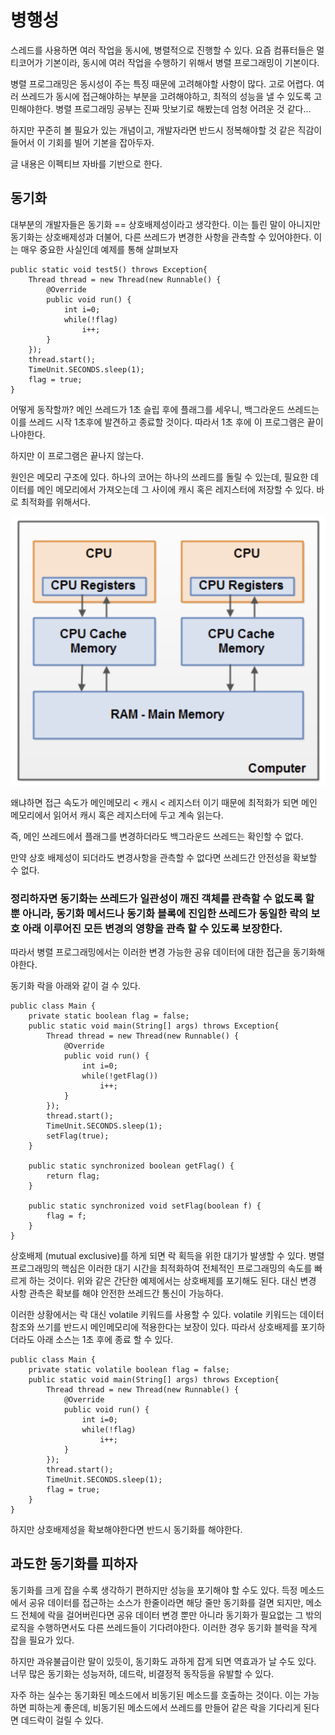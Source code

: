 병행성
===================================
스레드를 사용하면 여러 작업을 동시에, 병렬적으로 진행할 수 있다.
요즘 컴퓨터들은 멀티코어가 기본이라, 동시에 여러 작업을 수행하기 위해서 병렬 프로그래밍이 기본이다. 

병렬 프로그래밍은 동시성이 주는 특징 때문에 고려해야할 사항이 많다. 고로 어렵다.
여러 쓰레드가 동시에 접근해야하는 부분을 고려해야하고, 최적의 성능을 낼 수 있도록 고민해야한다. 병렬 프로그래밍 공부는 진짜 맛보기로 해봤는데 엄청 어려운 것 같다...

하지만 꾸준히 볼 필요가 있는 개념이고, 개발자라면 반드시 정복해야할 것 같은 직감이 들어서 이 기회를 빌어 기본을 잡아두자.

글 내용은 이펙티브 자바를 기반으로 한다.


## 동기화
대부분의 개발자들은 동기화 == 상호배제성이라고 생각한다. 이는 틀린 말이 아니지만 동기화는 상호배제성과 더불어, 다른 쓰레드가 변경한 사항을 관측할 수 있어야한다.
이는 매우 중요한 사실인데 예제를 통해 살펴보자

```
public static void test5() throws Exception{
    Thread thread = new Thread(new Runnable() {
        @Override
        public void run() {
            int i=0;
            while(!flag)
                i++;
        }
    });
    thread.start();
    TimeUnit.SECONDS.sleep(1);
    flag = true;
}
```
어떻게 동작할까? 메인 쓰레드가 1초 슬립 후에 플래그를 세우니, 백그라운드 쓰레드는 이를 쓰레드 시작 1초후에 발견하고 종료할 것이다. 따라서 1초 후에 이 프로그램은 끝이나야한다.

하지만 이 프로그램은 끝나지 않는다.

원인은 메모리 구조에 있다. 하나의 코어는 하나의 쓰레드를 돌릴 수 있는데, 필요한 데이터를 메인 메모리에서 가져오는데 그 사이에 캐시 혹은 레지스터에 저장할 수 있다. 바로 최적화를 위해서다.

![cpu memory 참조시 최적화](./img/cpu_memory.png)

왜냐하면 접근 속도가 메인메모리 < 캐시 < 레지스터 이기 때문에 최적화가 되면 메인 메모리에서 읽어서 캐시 혹은 레지스터에 두고 계속 읽는다.

즉, 메인 쓰레드에서 플래그를 변경하더라도 백그라운드 쓰레드는 확인할 수 없다.

만약 상호 배제성이 되더라도 변경사항을 관측할 수 없다면 쓰레드간 안전성을 확보할 수 없다.

### 정리하자면 동기화는 쓰레드가 일관성이 깨진 객체를 관측할 수 없도록 할 뿐 아니라, 동기화 메서드나 동기화 블록에 진입한 쓰레드가 동일한 락의 보호 아래 이루어진 모든 변경의 영향을 관측 할 수 있도록 보장한다.

따라서 병렬 프로그래밍에서는 이러한 변경 가능한 공유 데이터에 대한 접근을 동기화해야한다.

동기화 락을 아래와 같이 걸 수 있다.

```
public class Main {
    private static boolean flag = false;
    public static void main(String[] args) throws Exception{
        Thread thread = new Thread(new Runnable() {
            @Override
            public void run() {
                int i=0;
                while(!getFlag())
                    i++;
            }
        });
        thread.start();
        TimeUnit.SECONDS.sleep(1);
        setFlag(true);
    }

    public static synchronized boolean getFlag() {
        return flag;
    }

    public static synchronized void setFlag(boolean f) {
        flag = f;
    }
}
```

상호배제 (mutual exclusive)를 하게 되면 락 획득을 위한 대기가 발생할 수 있다. 병렬 프로그래밍의 핵심은 이러한 대기 시간을 최적화하여 전체적인 프로그래밍의 속도를 빠르게 하는 것이다. 위와 같은 간단한 예제에서는 상호배제를 포기해도 된다. 대신 변경 사항 관측은 확보를 해야 안전한 쓰레드간 통신이 가능하다. 

이러한 상황에서는 락 대신 volatile 키워드를 사용할 수 있다. volatile 키워드는 데이터 참조와 쓰기를 반드시 메인메모리에 적용한다는 보장이 있다. 따라서 상호배제를 포기하더라도 아래 소스는 1초 후에 종료 할 수 있다.

```
public class Main {
    private static volatile boolean flag = false;
    public static void main(String[] args) throws Exception{
        Thread thread = new Thread(new Runnable() {
            @Override
            public void run() {
                int i=0;
                while(!flag)
                    i++;
            }
        });
        thread.start();
        TimeUnit.SECONDS.sleep(1);
        flag = true;
    }
}
```
하지만 상호배제성을 확보해야한다면 반드시 동기화를 해야한다.

## 과도한 동기화를 피하자
동기화를 크게 잡을 수록 생각하기 편하지만 성능을 포기해야 할 수도 있다.
득정 메소드에서 공유 데이터를 접근하는 소스가 한줄이라면 해당 줄만 동기화를 걸면 되지만, 메소드 전체에 락을 걸어버린다면 공유 데이터 변경 뿐만 아니라 동기화가 필요없는 그 밖의 로직을 수행하면서도 다른 쓰레드들이 기다려야한다. 이러한 경우 동기화 블럭을 작게 잡을 필요가 있다.

 하지만 과유불급이란 말이 있듯이, 동기화도 과하게 잡게 되면 역효과가 날 수도 있다. 너무 많은 동기화는 성능저하, 데드락, 비결정적 동작등을 유발할 수 있다.

  자주 하는 실수는 동기화된 메소드에서 비동기된 메소드를 호출하는 것이다. 이는 가능하면 피하는게 좋은데, 비동기된 메소드에서 쓰레드를 만들어 같은 락을 기다리게 된다면 데드락이 걸릴 수 있다.
